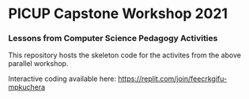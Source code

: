 # PICUP Capstone Workshop 2021

### Lessons from Computer Science Pedagogy Activities

This repository hosts the skeleton code for the activites 
from the above parallel workshop.

Interactive coding available here: https://replit.com/join/feecrkgifu-mpkuchera